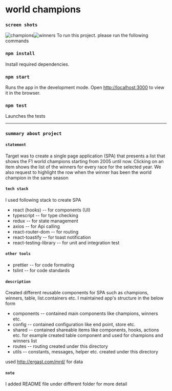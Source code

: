 # world champions

###  `screen shots`
![champions](https://user-images.githubusercontent.com/88872799/146949596-25b079b7-9e09-4091-9118-436f0d9b04b3.png)![winners](https://user-images.githubusercontent.com/88872799/146949850-737f966a-3c7c-4c08-ae67-ff23641ff70f.png)
To run this project. please run the following commands

### `npm install` 
Install required dependencies.
### `npm start` 
Runs the app in the development mode. Open [http://localhost:3000](http://localhost:3000) to view it in the browser.


### `npm test`

Launches the tests

---------------------------------------------------------------------------------------------------------------------------------------------------------------------

### `summary about project`

#### `statement`
Target was to create a single page application (SPA) that presents a list that shows the F1 world champions starting from 2005 until now. Clicking on an item shows the list of the winners for every race for the selected year. We also request to highlight the row when the winner has been the world champion in the same season

#### `tech stack`
I used following stack to create SPA
- react (hooks)       -- for components (UI) 
- typescript          -- for type checking 
- redux               -- for state management
- axios               -- for Api calling 
- react-router-dom    -- for routing 
- react-toastify      -- for toast notification 
- react-testing-library     -- for unit and integration test 

#### `other tools`
- prettier  -- for code formating
- tslint    -- for code standards


#### `description`
Created different reusable components for SPA such as champions, winners, table, list.containers etc. I maintained app's structure in the below form
- components -- contained main components like champions, winners etc. 
- config     -- contained configuration like end point, store etc. 
- shared     -- contained shareable items like components, hooks, actions etc. for example created table component and used for champions and winners list 
- routes     -- routing created under this directory 
- utils      -- constants, messages, helper etc. created under this directory 

used <http://ergast.com/mrd/> for data


#### `note`
I added README file under different folder for more detail
